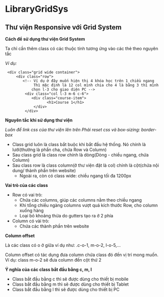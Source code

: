 # LibraryGridSys

## Thư viện Responsive với Grid System

**Cách để sử dụng thư viện Grid System**

Ta chỉ cần thêm class có các thuộc tính tương ứng vào các thẻ theo nguyên tắc

_Ví dụ:_
```
 <div class="grid wide container">
     <div class="row">
        <!-- Ví dụ ở đây muốn hiện thị 4 khóa học trên 1 chiều ngang
             Thì mặc định là 12 col mình chia cho 4 là bằng 3 thì mình
            chọn l-3 cho giao diện PC -->
         <div class="col l-3 m-6 c-6">
            <div class="course-item">
                   <h1>Course 1</h1>
             </div>
         </div>
```
**Nguyên tắc khi sử dụng thư viện**

_Luôn để link css của thư viện lên trên_
_Phải reset css và box-sizing: border-box_

- Class grid luôn là class bắt buộc khi bắt đầu hệ thống. Nó chính là lưới(thường là phần cha, chứa Row và Column)
- Sau class grid là class row chính là dòng(Dòng - chiều ngang, chứa Column)
- Sau class row là class column(ở thư viện đặt là col) chính là cột(chứa nội dung/ thành phần trên website)
  - Ngoài ra, còn có class wide: chiều ngang tối đa 1200px

**Vai trò của các class**

- Row có vai trò:
  - Chứa các columns, giúp các columns nằm theo chiều ngang
  - Khi tổng chiều ngàng columns vượt quá kích thước Row, cho column xuống hàng
  - Loại bỏ khoảng thừa do gutters tạo ra ở 2 phía
- Column có vài trò:
  - Chứa các thành phần trên website

**Column offset**

Là các class có o ở giữa ví dụ như: .c-o-1, m-o-2, l-o-5,...

Column offset có tác dụng đưa column chứa class đó đến vị trí mong muốn. Ví dụ: class m-o-2 sẽ đưa column đến cột thứ 2

**Ý nghĩa của các class bắt đầu bằng c, m, l**

- Class bắt đầu bằng c thì sẽ được dùng cho thiết bị mobile
- Class bắt đầu bằng m thì sẽ được dùng cho thiết bị Tablet
- Class bắt đầu bằng l thì sẽ được dùng cho thiết bị PC